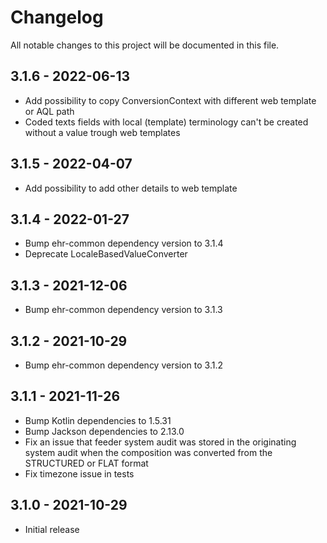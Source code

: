 # Changelog

All notable changes to this project will be documented in this file.

## 3.1.6 - 2022-06-13

- Add possibility to copy ConversionContext with different web template or AQL path
- Coded texts fields with local (template) terminology can't be created without a value trough web templates

## 3.1.5 - 2022-04-07

- Add possibility to add other details to web template

## 3.1.4 - 2022-01-27

- Bump ehr-common dependency version to 3.1.4
- Deprecate LocaleBasedValueConverter

## 3.1.3 - 2021-12-06

- Bump ehr-common dependency version to 3.1.3

## 3.1.2 - 2021-10-29

- Bump ehr-common dependency version to 3.1.2

## 3.1.1 - 2021-11-26

- Bump Kotlin dependencies to 1.5.31
- Bump Jackson dependencies to 2.13.0
- Fix an issue that feeder system audit was stored in the originating system audit when the composition was converted from the STRUCTURED or FLAT format
- Fix timezone issue in tests

## 3.1.0 - 2021-10-29

- Initial release

